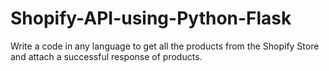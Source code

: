 # Shopify-API-using-Python-Flask
Write a code in any language to get all the products from the Shopify Store and attach a successful response of products.
